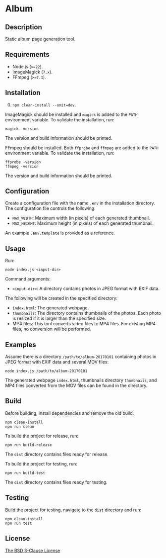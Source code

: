 # Album #

## Description ##

Static album page generation tool.

## Requirements ##

* Node.js (`>=22`).
* ImageMagick (`7.x`).
* FFmpeg (`>=7.1`).

## Installation ##

0. `npm clean-install --omit=dev`.

ImageMagick should be installed and `magick` is added to the `PATH` environment
variable. To validate the installation, run:

```
magick -version
```

The version and build information should be printed.

FFmpeg should be installed. Both `ffprobe` and `ffmpeg` are added to the `PATH`
environment variable. To validate the installation, run:

```
ffprobe -version
ffmpeg -version
```

The version and build information should be printed.

## Configuration ##

Create a configuration file with the name `.env` in the installation directory.
The configuration file controls the following:

* `MAX_WIDTH`: Maximum width (in pixels) of each generated thumbnail.
* `MAX_HEIGHT`: Maximum height (in pixels) of each generated thumbnail.

An example `.env.template` is provided as a reference.

## Usage ##

Run:

```
node index.js <input-dir>
```

Command arguments:

* `<input-dir>`: A directory contains photos in JPEG format with EXIF data.

The following will be created in the specified directory:

* `index.html`: The generated webpage.
* `thumbnails`: The directory contains thumbnails of the photos. Each photo is
                resized if it is larger than the specified size.
* MP4 files: This tool converts video files to MP4 files. For existing MP4
             files, no conversion will be performed.

## Examples ##

Assume there is a directory `/path/to/album-20170101` containing photos in JPEG
format with EXIF data and several MOV files:

```
node index.js /path/to/album-20170101
```

The generated webpage `index.html`, thumbnails directory `thumbnails`, and MP4
files converted from the MOV files can be found in the directory.

## Build ##

Before building, install dependencies and remove the old build:

```
npm clean-install
npm run clean
```

To build the project for release, run:

```
npm run build-release
```

The `dist` directory contains files ready for release.

To build the project for testing, run:

```
npm run build-test
```

The `dist` directory contains files ready for testing.

## Testing ##

Build the project for testing, navigate to the `dist` directory and run:

```
npm clean-install
npm run test
```

## License ##

[The BSD 3-Clause License](http://opensource.org/licenses/BSD-3-Clause)
